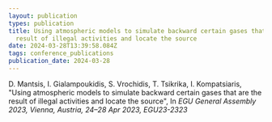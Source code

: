 ```yaml
---
layout: publication
types: publication
title: Using atmospheric models to simulate backward certain gases that are the
  result of illegal activities and locate the source
date: 2024-03-28T13:39:58.084Z
tags: conference_publications
publication_date: 2024-03-28
---
```

D. Mantsis, I. Gialampoukidis, S. Vrochidis, Τ. Tsikrika, Ι. Kompatsiaris, "Using atmospheric models to simulate backward certain gases that are the result of illegal activities and locate the source", In *EGU General Assembly 2023, Vienna, Austria, 24–28 Apr 2023, EGU23-2323*